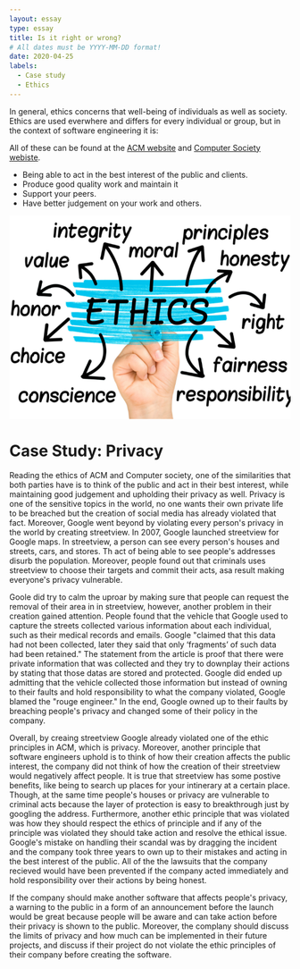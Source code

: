 ```yaml
---
layout: essay
type: essay
title: Is it right or wrong?
# All dates must be YYYY-MM-DD format!
date: 2020-04-25
labels:
  - Case study
  - Ethics
---
```


In general, ethics concerns that well-being of individuals as well as society. Ethics are used everwhere and differs for every individual or group, but in the context of software engineering it is:

All of these can be found at the [ACM website](https://www.acm.org/code-of-ethics) and [Computer Society webiste](https://www.computer.org/education/code-of-ethics).

* Being able to act in the best interest of the public and clients.
* Produce good quality work and maintain it
* Support your peers.
* Have better judgement on your work and others.

<img class="ui large image" align="center" src="../images/ethics.png">

# Case Study: Privacy
Reading the ethics of ACM and Computer society, one of the similarities that both parties have is to think of the public and act in their best interest, while maintaining good judgement and upholding their privacy as well. Privacy is one of the sensitive topics in the world, no one wants their own private life to be breached but the creation of social media has already violated that fact. Moreover, Google went beyond by violating every person's privacy in the world by creating streetview. In 2007, Google launched streetview for Google maps. In streetview, a person can see every person's houses and streets, cars, and stores. Th act of being able to see people's addresses disurb the population. Moreover, people found out that criminals uses streetview to choose their targets and commit their acts, asa result making everyone's privacy vulnerable. 

Goole did try to calm the uproar by making sure that people can request the removal of their area in in streetview, however, another problem in their creation gained attention. People found that the vehicle that Google used to capture the streets collected various information about each individual, such as their medical records and emails. Google "claimed that this data had not been collected, later they said that only ‘fragments’ of such data had been retained." The statement from the article is proof that there were private information that was collected and they try to downplay their actions by stating that those datas are stored and protected. Google did ended up admitting that the vehicle collected those information but instead of owning to their faults and hold responsibility to what the company violated, Google blamed the "rouge engineer." In the end, Google owned up to their faults by breaching people's privacy and changed some of their policy in the company.

Overall, by creaing streetview Google already violated one of the ethic principles in ACM, which is privacy. Moreover, another principle that software engineers uphold is to think of how their creation affects the public interest, the company did not think of how the creation of their streetview would negatively affect people. It is true that streetview has some postive benefits, like being to search up places for your intinerary at a certain place. Though, at the same time people's houses or privacy are vulnerable to criminal acts because the layer of protection is easy to breakthrough just by googling the address. Furthermore, another ethic principle that was violated was how they should respect the ethics of principle and if any of the principle was violated they should take action and resolve the ethical issue. Google's mistake on handling their scandal was by dragging the incident and the company took three years to own up to their mistakes and acting in the best interest of the public. All of the the lawsuits that the company recieved would have been prevented if the company acted immediately and hold responsibility over their actions by being honest.

If the company should make another software that affects people's privacy, a warning to the public in a form of an announcement before the launch would be great because people will be aware and can take action before their privacy is shown to the public. Moreover, the complany should discuss the limits of privacy and how much can be implemented in their future projects, and discuss if their project do not violate the ethic principles of their company before creating the software.
